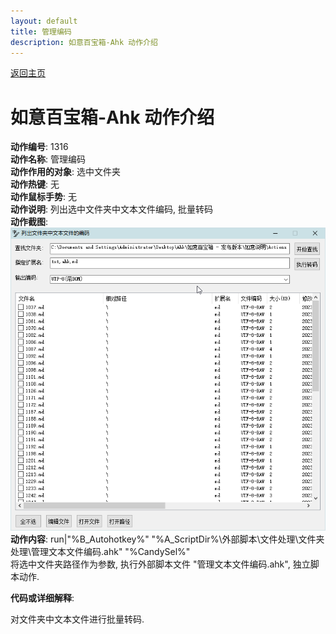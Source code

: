 ```yaml
---
layout: default
title: 管理编码
description: 如意百宝箱-Ahk 动作介绍
---
```


[返回主页](../index.md)

# [](#header-2) 如意百宝箱-Ahk 动作介绍

**动作编号**: 1316  
**动作名称**: 管理编码  
**动作作用的对象**: 选中文件夹  
**动作热键**: 无  
**动作鼠标手势**: 无  
**动作说明**: 列出选中文件夹中文本文件编码, 批量转码  
**动作截图**:  
  ![管理编码](img1/1316.png)  
**动作内容**: run|"%B_Autohotkey%" "%A_ScriptDir%\外部脚本\文件处理\文件夹处理\管理文本文件编码.ahk" "%CandySel%"  
将选中文件夹路径作为参数, 执行外部脚本文件 "管理文本文件编码.ahk", 独立脚本动作.   

**代码或详细解释**:  

对文件夹中文本文件进行批量转码.  